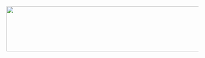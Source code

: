 <a href="https://www.gitanimals.org/en_US?utm_medium=image&utm_source=dmsghwns&utm_content=line">
  <img
    src="https://render.gitanimals.org/lines/dmsghwns?pet-id=718119466021804331"
    width="600"
    height="120"
  />
</a>
